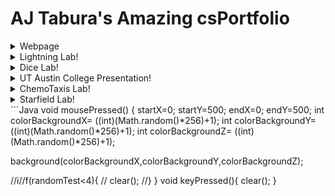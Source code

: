 # AJ Tabura's Amazing csPortfolio

<details>
<summary>Webpage</summary>
 <p>
  
  <a href="https://taburaa.github.io/YummuInMyTummu/1test/tummu.html">Web page<br></a>
  
  <a href="https://github.com/TaburaA/YummuInMyTummu">Web page URL<br></a>


</p>

* "Yummu in My Tummu"(WebPage)[here](https://taburaa.github.io/YummuInMyTummu/1test/tummu.html)
</details>
<details>
 <summary>Lightning Lab!</summary>
"Aesthetic Lightning" (Lightning Java)[here](https://taburaa.github.io/lightning2/)
 </details>
 <details>
 <summary>Dice Lab!</summary>
"DiceDiceBaby" (Dice)[here](https://taburaa.github.io/dice3/)
 </details>
 <details>
 <summary>UT Austin College Presentation!</summary>
UT Austin Presentation [here](https://taburaa.github.io/CollegePresentation/yo.html)
 </details>
 <details>
 <summary>ChemoTaxis Lab!</summary>
"ChemoTravis"(ChemoTaxis) [here](https://taburaa.github.io/chemotaxis4/AJsound/)
 </details>
 <details>
 <summary>Starfield Lab!</summary>
* "Thanks-Starfield-Giving"(StarField)[here](https://taburaa.github.io/starfield5/)
 </details>
```Java
void mousePressed()
{
startX=0;
startY=500;
endX=0;
endY=500;
int colorBackgroundX= ((int)(Math.random()*256)+1);
int colorBackgroundY= ((int)(Math.random()*256)+1);
int colorBackgroundZ= ((int)(Math.random()*256)+1);

 background(colorBackgroundX,colorBackgroundY,colorBackgroundZ); 

//i//f(randomTest<4){
// clear(); 
//}
}
void keyPressed(){
 clear(); 
}
```
